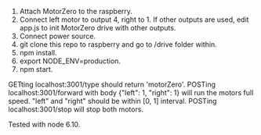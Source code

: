 1. Attach MotorZero to the raspberry.
2. Connect left motor to output 4, right to 1. If other outputs are used, edit app.js to init MotorZero drive with other outputs.
3. Connect power source.
4. git clone this repo to raspberry and go to /drive folder within.
5. npm install.
6. export NODE_ENV=production.
7. npm start.

GETting localhost:3001/type should return 'motorZero'.
POSTing localhost:3001/forward with body {"left": 1, "right": 1} will run the motors full speed.
 "left" and "right" should be within [0, 1] interval.
POSTing localhost:3001/stop will stop both motors.

Tested with node 6.10.
